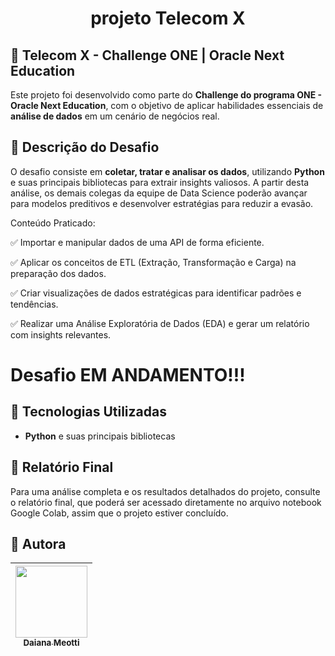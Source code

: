 <h1 align="center"> projeto Telecom X </h1>

##  📶 Telecom X - Challenge ONE | Oracle Next Education 

Este projeto foi desenvolvido como parte do **Challenge do programa ONE - Oracle Next Education**, com o objetivo de aplicar habilidades essenciais de **análise de dados** em um cenário de negócios real. 


## 📌 Descrição do Desafio  

O desafio consiste em **coletar, tratar e analisar os dados**, utilizando **Python** e suas principais bibliotecas para extrair insights valiosos. A partir desta análise, os demais colegas da  equipe de Data Science poderão avançar para modelos preditivos e desenvolver estratégias para reduzir a evasão.


Conteúdo Praticado:

✅ Importar e manipular dados de uma API de forma eficiente.

✅ Aplicar os conceitos de ETL (Extração, Transformação e Carga) na preparação dos dados.

✅ Criar visualizações de dados estratégicas para identificar padrões e tendências.

✅ Realizar uma Análise Exploratória de Dados (EDA) e gerar um relatório com insights relevantes.


# Desafio EM ANDAMENTO!!!



## 🚀 Tecnologias Utilizadas  

- **Python** e suas principais bibliotecas  

## 🎯 Relatório Final  

Para uma análise completa e os resultados detalhados do projeto, consulte o relatório final, que poderá ser acessado diretamente no arquivo notebook Google Colab, assim que o projeto estiver concluído.


## 👤 Autora  

| [<img loading="lazy" src="https://avatars.githubusercontent.com/u/88205712?v=4" width=115><br><sub>Daiana Meotti</sub>](https://github.com/DaiMeotti) |  
| :---: |

